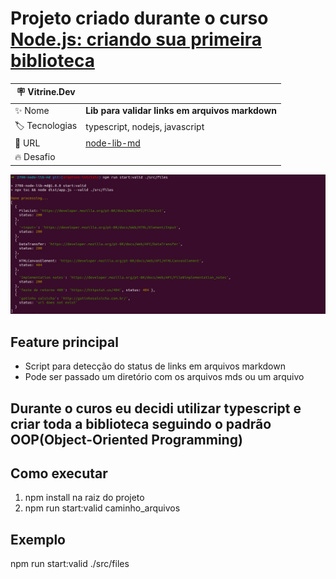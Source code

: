 # Projeto criado durante o curso [Node.js: criando sua primeira biblioteca](https://cursos.alura.com.br/course/nodejs-criando-primeira-biblioteca)

| :placard: Vitrine.Dev |                                                                                       |
| --------------------- | ------------------------------------------------------------------------------------- |
| :sparkles: Nome       | **Lib para validar links em arquivos markdown**                                       |
| :label: Tecnologias   | typescript, nodejs, javascript                                                       |
| :rocket: URL          | [node-lib-md](https://github.com/FernandoNv/2708-node-lib-md)|
| :fire: Desafio        |                                                                                       |

<!-- Inserir imagem com a #vitrinedev ao final do link -->

![](./static/running-script.png#vitrinedev)

## Feature principal
  - Script para detecção do status de links em arquivos markdown
  - Pode ser passado um diretório com os arquivos mds ou um arquivo
## Durante o curos eu decidi utilizar typescript e criar toda a biblioteca seguindo o padrão OOP(Object-Oriented Programming)

## Como executar
  1. npm install na raiz do projeto
  2. npm run start:valid caminho_arquivos

## Exemplo
  npm run start:valid ./src/files
